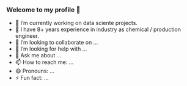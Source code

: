 ### Welcome to my profile 👋


- 🔭 I’m currently working on data sciente projects.
- 🌱 I have 8+ years experience in industry as chemical / production engineer.
- 👯 I’m looking to collaborate on ...
- 🤔 I’m looking for help with ...
- 💬 Ask me about ...
- 📫 How to reach me: ...
- 😄 Pronouns: ...
- ⚡ Fun fact: ...

